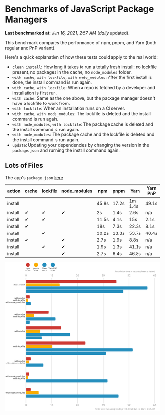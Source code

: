 # Benchmarks of JavaScript Package Managers

**Last benchmarked at**: _Jun 16, 2021, 2:57 AM_ (_daily_ updated).

This benchmark compares the performance of npm, pnpm, and Yarn (both regular and PnP variant).

Here's a quick explanation of how these tests could apply to the real world:

- `clean install`: How long it takes to run a totally fresh install: no lockfile present, no packages in the cache, no `node_modules` folder.
- `with cache`, `with lockfile`, `with node_modules`: After the first install is done, the install command is run again.
- `with cache`, `with lockfile`: When a repo is fetched by a developer and installation is first run.
- `with cache`: Same as the one above, but the package manager doesn't have a lockfile to work from.
- `with lockfile`: When an installation runs on a CI server.
- `with cache`, `with node_modules`: The lockfile is deleted and the install command is run again.
- `with node_modules`, `with lockfile`: The package cache is deleted and the install command is run again.
- `with node_modules`: The package cache and the lockfile is deleted and the install command is run again.
- `update`: Updating your dependencies by changing the version in the `package.json` and running the install command again.

## Lots of Files

The app's `package.json` [here](https://github.com/pnpm/pnpm.github.io/blob/main/benchmarks/fixtures/alotta-files/package.json)

| action  | cache | lockfile | node_modules| npm | pnpm | Yarn | Yarn PnP |
| ---     | ---   | ---      | ---         | --- | ---  | ---  | ---      |
| install |       |          |             | 45.8s | 17.2s | 1m 1.4s | 49.1s |
| install | ✔     | ✔        | ✔           | 2s | 1.4s | 2.6s | n/a |
| install | ✔     | ✔        |             | 11.5s | 4.1s | 15s | 2.1s |
| install | ✔     |          |             | 18s | 7.3s | 22.3s | 8.1s |
| install |       | ✔        |             | 30.2s | 13.3s | 53.7s | 40.4s |
| install | ✔     |          | ✔           | 2.7s | 1.9s | 8.8s | n/a |
| install |       | ✔        | ✔           | 1.9s | 1.3s | 41.1s | n/a |
| install |       |          | ✔           | 2.7s | 6.4s | 46.8s | n/a |

![Graph of the alotta-files results](../../static/img/benchmarks/alotta-files.svg)